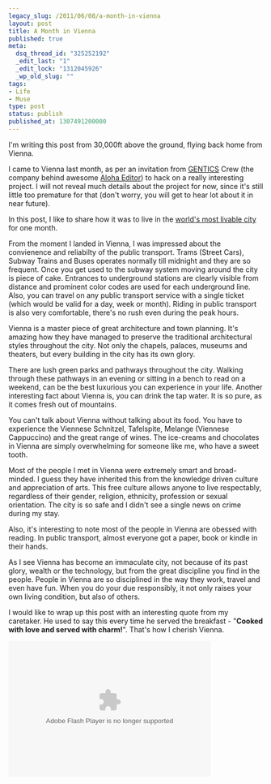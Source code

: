 ```yaml
---
legacy_slug: /2011/06/08/a-month-in-vienna
layout: post
title: A Month in Vienna
published: true
meta:
  dsq_thread_id: "325252192"
  _edit_last: "1"
  _edit_lock: "1312045926"
  _wp_old_slug: ""
tags:
- Life
- Muse
type: post
status: publish
published_at: 1307491200000
---
```

I'm writing this post from 30,000ft above the ground, flying back home from Vienna.

I came to Vienna last month, as per an invitation from <a href="http://gentics.com">GENTICS</a> Crew (the company behind awesome <a href="http://aloha-editor.org">Aloha Editor</a>) to hack on a really interesting project. I will not reveal much details about the project for now, since it's still little too premature for that (don't worry, you will get to hear lot about it in near future).

In this post, I like to share how it was to live in the <a href="http://www.mercer.com/qualityoflivingpr#City_Ranking_Tables">world's most livable city</a> for one month. 

From the moment I landed in Vienna, I was impressed about the convienence and reliabilty of the public transport. Trams (Street Cars), Subway Trains and Buses operates normally till midnight and they are so frequent. Once you get used to the subway system moving around the city is piece of cake. Entrances to underground stations are clearly visible from distance and prominent color codes are used for each underground line. Also, you can travel on any public transport service with a single ticket (which would be valid for a day, week or month). Riding in public transport is also very comfortable, there's no rush even during the peak hours. 

Vienna is a master piece of great architecture and town planning. It's amazing how they have managed to preserve the traditional architectural styles throughout the city. Not only the chapels, palaces, museums and theaters, but every building in the city has its own glory. 

There are lush green parks and pathways throughout the city. Walking through these pathways in an evening or sitting in a bench to read on a weekend, can be the best luxurious you can experience in your life. Another interesting fact about Vienna is, you can drink the tap water. It is so pure, as it comes fresh out of mountains.

You can't talk about Vienna without talking about its food. You have to experience the Viennese Schnitzel, Tafelspite, Melange (Viennese Cappuccino) and the great range of wines. The ice-creams and chocolates in Vienna are simply overwhelming for someone like me, who have a sweet tooth. 

Most of the people I met in Vienna were extremely smart and broad-minded. I guess they have inherited this from the knowledge driven culture and appreciation of arts. This free culture allows anyone to live respectably, regardless of their gender, religion, ethnicity, profession or sexual orientation. The city is so safe and I didn't see a single news on crime during my stay.

Also, it's interesting to note most of the people in Vienna are obessed with reading. In public transport, almost everyone got a paper, book or kindle in their hands.

As I see Vienna has become an immaculate city, not because of its past glory, wealth or the technology, but from the great discipline you find in the people. People in Vienna are so disciplined in the way they work, travel and even have fun. When you do your due responsibly, it not only raises your own living condition, but also of others.  

I would like to wrap up this post with an interesting quote from my caretaker. He used to say this every time he served the breakfast - "<strong>Cooked with love and served with charm!</strong>". That's how I cherish Vienna. 

<embed type="application/x-shockwave-flash" src="https://picasaweb.google.com/s/c/bin/slideshow.swf" width="400" height="267" flashvars="host=picasaweb.google.com&hl=en_US&feat=flashalbum&RGB=0x000000&feed=https%3A%2F%2Fpicasaweb.google.com%2Fdata%2Ffeed%2Fapi%2Fuser%2Fperera.lakshan%2Falbumid%2F5631287370253786705%3Falt%3Drss%26kind%3Dphoto%26authkey%3DGv1sRgCJTamfvU9fj5Cw%26hl%3Den_US" pluginspage="http://www.macromedia.com/go/getflashplayer"></embed>

